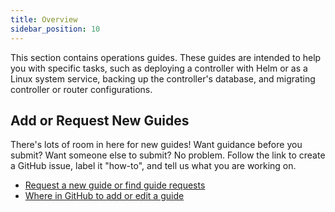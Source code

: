 ```yaml
---
title: Overview
sidebar_position: 10
---
```


This section contains operations guides. These guides are intended to help you with specific tasks, such as deploying a controller with Helm or as a Linux system service, backing up the controller's database, and migrating controller or router configurations.

## Add or Request New Guides

There's lots of room in here for new guides! Want guidance before you submit? Want someone else to submit? No problem. Follow the link to create a GitHub issue, label it "how-to", and tell us what you are working on. 

* [Request a new guide or find guide requests](https://github.com/openziti/ziti-doc/issues?q=is%3Aissue+is%3Aopen+label%3Ahow-to+)
* [Where in GitHub to add or edit a guide](https://github.com/openziti/ziti-doc/tree/main/docusaurus/docs/guides)
